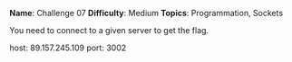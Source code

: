 **Name**: Challenge 07
**Difficulty**: Medium
**Topics**: Programmation, Sockets

You need to connect to a given server to get the flag.

host: 89.157.245.109
port: 3002
